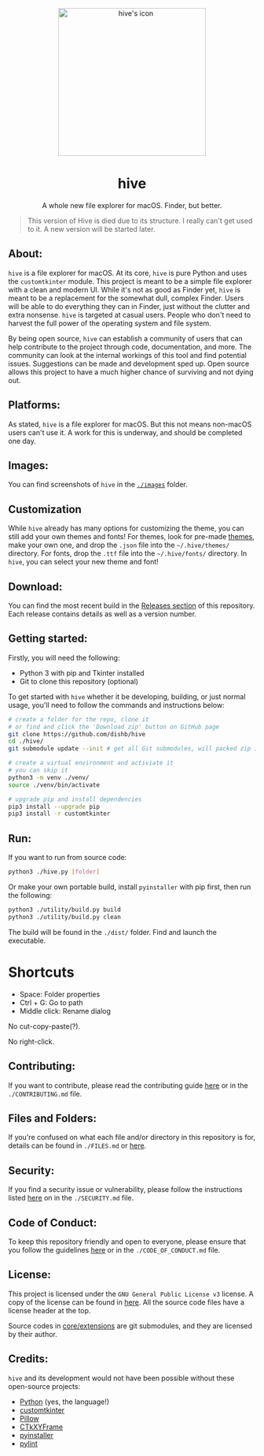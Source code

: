 <!--
    A whole new file explorer for macOS. Finder, but better.
    Copyright (C) 2023  Dishant B. (@dishb) <code.dishb@gmail.com> and contributors.

    This program is free software: you can redistribute it and/or modify
    it under the terms of the GNU General Public License as published by
    the Free Software Foundation, either version 3 of the License, or
    (at your option) any later version.

    This program is distributed in the hope that it will be useful,
    but WITHOUT ANY WARRANTY; without even the implied warranty of
    MERCHANTABILITY or FITNESS FOR A PARTICULAR PURPOSE.  See the
    GNU General Public License for more details.

    You should have received a copy of the GNU General Public License
    along with this program.  If not, see <https://www.gnu.org/licenses/>.
-->

<div align = 'center'>
    <picture>
        <source media = "(prefers-color-scheme: dark)" srcset = "./source/icons/light.png">
        <source media = "(prefers-color-scheme: light)" srcset = "./source/icons/dark.png">
        <img alt = "hive's icon" src = "./source/icons/light.png" width = 300 height = 300>
    </picture>
    <h1>hive</h1>
    A whole new file explorer for macOS. Finder, but better.
</div>

> This version of Hive is died due to its structure. I really can't get used to it. A new version will be started later.

## About:
`hive` is a file explorer for macOS. At its core, `hive` is pure Python and uses the `customtkinter` module. This project is meant to be a simple file explorer with a clean and modern UI. While it's not as good as Finder yet, `hive` is meant to be a replacement for the somewhat dull, complex Finder. Users will be able to do everything they can in Finder, just without the clutter and extra nonsense. `hive` is targeted at casual users. People who don't need to harvest the full power of the operating system and file system. 

By being open source, `hive` can establish a community of users that can help contribute to the project through code, documentation, and more. The community can look at the internal workings of this tool and find potential issues. Suggestions can be made and development sped up. Open source allows this project to have a much higher chance of surviving and not dying out.

## Platforms:
As stated, `hive` is a file explorer for macOS. But this not means non-macOS users can't use it. A work for this is underway, and should be completed one day.

## Images:
You can find screenshots of `hive` in the [```./images```](./images/) folder.

## Customization
While `hive` already has many options for customizing the theme, you can still add your own themes and fonts! For themes, look for pre-made [themes](./source/themes/), make your own one, and drop the `.json` file into the `~/.hive/themes/` directory. For fonts, drop the `.ttf` file into the `~/.hive/fonts/` directory. In `hive`, you can select your new theme and font!

## Download:
You can find the most recent build in the [Releases section](https://github.com/dishb/hive/releases) of this repository. Each release contains details as well as a version number.

## Getting started:

Firstly, you will need the following:

* Python 3 with pip and Tkinter installed
* Git to clone this repository (optional)

To get started with `hive` whether it be developing, building, or just normal usage, you'll need to follow the commands and instructions below:

```bash
# create a folder for the repo, clone it
# or find and click the 'Download zip' button on GitHub page
git clone https://github.com/dishb/hive
cd ./hive/
git submodule update --init # get all Git submodules, will packed zip include this?

# create a virtual environment and activiate it
# you can skip it
python3 -m venv ./venv/
source ./venv/bin/activate

# upgrade pip and install dependencies
pip3 install --upgrade pip
pip3 install -r customtkinter
```

## Run:

If you want to run from source code:

```bash
python3 ./hive.py [folder]
```

Or make your own portable build, install ```pyinstaller``` with pip first, then run the following:

```bash
python3 ./utility/build.py build
python3 ./utility/build.py clean
```
The build will be found in the `./dist/` folder. Find and launch the executable.

# Shortcuts

* Space: Folder properties
* Ctrl + G: Go to path
* Middle click: Rename dialog

No cut-copy-paste(?).

No right-click.

## Contributing:
If you want to contribute, please read the contributing guide [here](./CONTRIBUTING.md) or in the `./CONTRIBUTING.md` file.

## Files and Folders:
If you're confused on what each file and/or directory in this repository is for, details can be found in `./FILES.md` or [here](./FILES.md).

## Security:
If you find a security issue or vulnerability, please follow the instructions listed [here](./SECURITY.md) on in the `./SECURITY.md`  file.

## Code of Conduct:
To keep this repository friendly and open to everyone, please ensure that you follow the guidelines [here](./CODE_OF_CONDUCT.md) or in the `./CODE_OF_CONDUCT.md` file.

## License:
This project is licensed under the `GNU General Public License v3` license. A copy of the license can be found in [here](./LICENSE.md). All the source code files have a license header at the top.

Source codes in [core/extensions](core/extensions/) are git submodules, and they are licensed by their author.

## Credits:
`hive` and its development would not have been possible without these open-source projects:
- [Python](https://python.org) (yes, the language!)
- [customtkinter](https://github.com/TomSchimansky/CustomTkinter)
- [Pillow](https://github.com/python-pillow/Pillow)
- [CTkXYFrame](https://github.com/Akascape/CTkXYFrame)
- [pyinstaller](https://github.com/pyinstaller/pyinstaller/)
- [pylint](https://github.com/pylint-dev/pylint)

